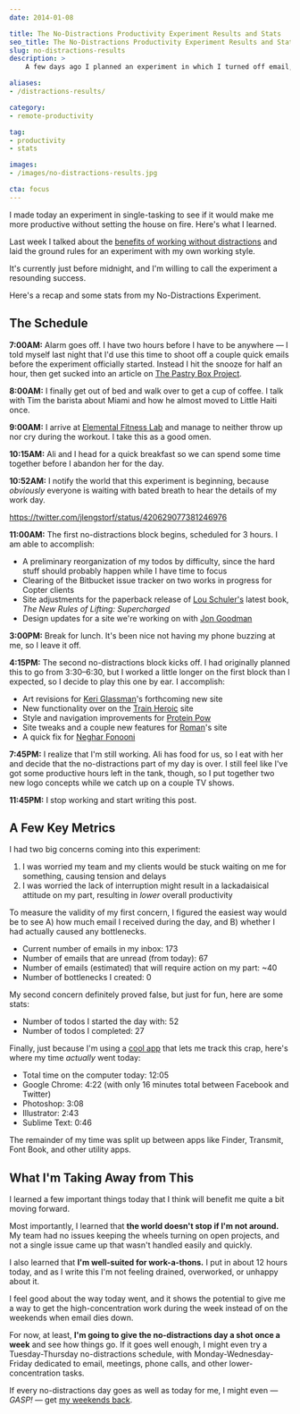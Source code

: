 ```yaml
---
date: 2014-01-08

title: The No-Distractions Productivity Experiment Results and Stats
seo_title: The No-Distractions Productivity Experiment Results and Stats
slug: no-distractions-results
description: >
    A few days ago I planned an experiment in which I turned off email, the phone, and chat programs to focus on high-concentration work. These are the results.

aliases:
- /distractions-results/

category:
- remote-productivity

tag:
- productivity
- stats

images:
- /images/no-distractions-results.jpg

cta: focus
---
```


I made today an experiment in single-tasking to see if it would make me more
productive without setting the house on fire. Here's what I learned.

Last week I talked about the [benefits of working without distractions][1] and
laid the ground rules for an experiment with my own working style.

It's currently just before midnight, and I'm willing to call the experiment a
resounding success.

Here's a recap and some stats from my No-Distractions Experiment.

## The Schedule

**7:00AM:** Alarm goes off. I have two hours before I have to be anywhere — I
told myself last night that I'd use this time to shoot off a couple quick emails
before the experiment officially started. Instead I hit the snooze for half an
hour, then get sucked into an article on [The Pastry Box Project][2].

**8:00AM:** I finally get out of bed and walk over to get a cup of coffee. I
talk with Tim the barista about Miami and how he almost moved to Little Haiti
once.

**9:00AM:** I arrive at [Elemental Fitness Lab][3] and manage to neither throw
up nor cry during the workout. I take this as a good omen.

**10:15AM:** Ali and I head for a quick breakfast so we can spend some time
together before I abandon her for the day.

**10:52AM:** I notify the world that this experiment is beginning, because
_obviously_ everyone is waiting with bated breath to hear the details of my work
day.

https://twitter.com/jlengstorf/status/420629077381246976

**11:00AM:** The first no-distractions block begins, scheduled for 3 hours. I am
able to accomplish:

* A preliminary reorganization of my todos by difficulty, since the hard stuff
  should probably happen while I have time to focus
* Clearing of the Bitbucket issue tracker on two works in progress for Copter
  clients
* Site adjustments for the paperback release of [Lou Schuler's][4] latest book,
  _The New Rules of Lifting: Supercharged_
* Design updates for a site we're working on with [Jon Goodman][5]

**3:00PM:** Break for lunch. It's been nice not having my phone buzzing at me,
so I leave it off.

**4:15PM:** The second no-distractions block kicks off. I had originally planned
this to go from 3:30–6:30, but I worked a little longer on the first block than
I expected, so I decide to play this one by ear. I accomplish:

* Art revisions for [Keri Glassman][6]'s forthcoming new site
* New functionality over on the [Train Heroic][7] site
* Style and navigation improvements for [Protein Pow][8]
* Site tweaks and a couple new features for [Roman][9]'s site
* A quick fix for [Neghar Fonooni][10]

**7:45PM:** I realize that I'm still working. Ali has food for us, so I eat with
her and decide that the no-distractions part of my day is over. I still feel
like I've got some productive hours left in the tank, though, so I put together
two new logo concepts while we catch up on a couple TV shows.

**11:45PM:** I stop working and start writing this post.

## A Few Key Metrics

I had two big concerns coming into this experiment:

1. I was worried my team and my clients would be stuck waiting on me for
   something, causing tension and delays
2. I was worried the lack of interruption might result in a lackadaisical
   attitude on my part, resulting in _lower_ overall productivity

To measure the validity of my first concern, I figured the easiest way would be
to see A) how much email I received during the day, and B) whether I had
actually caused any bottlenecks.

* Current number of emails in my inbox: 173
* Number of emails that are unread (from today): 67
* Number of emails (estimated) that will require action on my part: ~40
* Number of bottlenecks I created: 0

My second concern definitely proved false, but just for fun, here are some
stats:

* Number of todos I started the day with: 52
* Number of todos I completed: 27

Finally, just because I'm using a [cool app][11] that lets me track this crap,
here's where my time _actually_ went today:

* Total time on the computer today: 12:05
* Google Chrome: 4:22 (with only 16 minutes total between Facebook and Twitter)
* Photoshop: 3:08
* Illustrator: 2:43
* Sublime Text: 0:46

The remainder of my time was split up between apps like Finder, Transmit, Font
Book, and other utility apps.

## What I'm Taking Away from This

I learned a few important things today that I think will benefit me quite a bit
moving forward.

Most importantly, I learned that **the world doesn't stop if I'm not around.**
My team had no issues keeping the wheels turning on open projects, and not a
single issue came up that wasn't handled easily and quickly.

I also learned that **I'm well-suited for work-a-thons.** I put in about 12
hours today, and as I write this I'm not feeling drained, overworked, or unhappy
about it.

I feel good about the way today went, and it shows the potential to give me a
way to get the high-concentration work during the week instead of on the
weekends when email dies down.

For now, at least, **I'm going to give the no-distractions day a shot once a
week** and see how things go. If it goes well enough, I might even try a
Tuesday-Thursday no-distractions schedule, with Monday-Wednesday-Friday
dedicated to email, meetings, phone calls, and other lower-concentration tasks.

If every no-distractions day goes as well as today for me, I might even —
_GASP!_ — get [my weekends back][12].

[1]: /no-distractions-experiment/
[2]: https://the-pastry-box-project.net/
[3]: http://elementalfitnesslab.com/
[4]: http://louschuler.com/
[5]: https://twitter.com/jon_ptdc
[6]: http://www.nutritiouslife.com/
[7]: http://trainheroic.com/
[8]: http://www.proteinpow.com/
[9]: http://www.romanfitnesssystems.com/
[10]: http://negharfonooni.com/
[11]: http://timingapp.com/
[12]: /losing-the-weekend/
